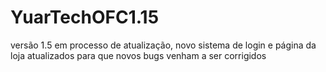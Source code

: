 # YuarTechOFC1.15
versão 1.5 em processo de atualização, novo sistema de login e página da loja atualizados para que novos bugs venham a ser corrigidos 
